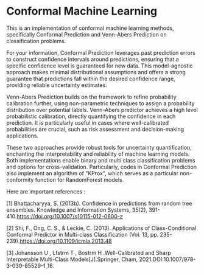 # Conformal Machine Learning 

This is an implementation of conformal machine learning methods, specifically Conformal Prediction and Venn-Abers Prediction on classification problems.

For your information, Conformal Prediction leverages past prediction errors to construct confidence intervals around predictions, ensuring that a specific confidence level is guaranteed for new data. This model-agnostic approach makes minimal distributional assumptions and offers a strong guarantee that predictions fall within the desired confidence range, providing reliable uncertainty estimates.

Venn-Abers Prediction builds on the framework to refine probability calibration further, using non-parametric techniques to assign a probability distribution over potential labels. Venn-Abers predictor achieves a high level probabilistic calibration, directly quantifying the confidence in each prediction. It is particularly useful in cases where well-calibrated probabilities are crucial, such as risk assessment and decision-making applications.

These two approaches provide robust tools for uncertainty quantification, enchanting the interpretability and reliability of machine learning models. Both implementations enable binary and multi class classification problems and options for cross-validation. Particularly, codes in Conformal Prediction also implement an algorithm of "KProx", which serves as a particular non-conformity function for RandomForest models. 



Here are important references :

[1] Bhattacharyya, S. (2013b). Confidence in predictions from random tree ensembles. Knowledge and Information Systems, 35(2), 391-410.https://doi.org/10.1007/s10115-012-0600-z

[2] Shi, F., Ong, C. S., & Leckie, C. (2013). Applications of Class-Conditional Conformal Predictor in Multi-class Classification (Vol. 13, pp. 235-239).https://doi.org/10.1109/icmla.2013.48

[3] Johansson U , Lfstrm T , Bostrm H .Well-Calibrated and Sharp Interpretable Multi-Class Models[J].Springer, Cham, 2021.DOI:10.1007/978-3-030-85529-1_16.